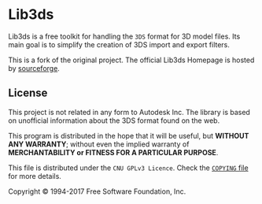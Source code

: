 # Lib3ds

Lib3ds is a free toolkit for handling the `3DS` format for 3D model files.
Its main goal is to simplify the creation of 3DS import and export filters.

This is a fork of the original project. The official Lib3ds Homepage is hosted by [sourceforge](http://lib3ds.sourceforge.net). 

## License

This project is not related in any form to Autodesk Inc. The library is based on unofficial information about the 3DS format found on the web. 

This program is distributed in the hope that it will be useful, but **WITHOUT ANY WARRANTY**; without even the implied warranty of **MERCHANTABILITY or FITNESS FOR A PARTICULAR PURPOSE**.

This file is distributed under the `CNU GPLv3 Licence`. Check the [`COPYING` file](COPYING) for more details.

Copyright &copy; 1994-2017 Free Software Foundation, Inc.
